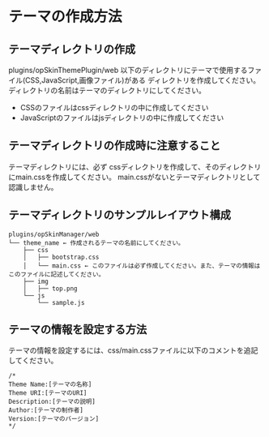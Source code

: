 テーマの作成方法
================

## テーマディレクトリの作成
plugins/opSkinThemePlugin/web 以下のディレクトリにテーマで使用するファイル(CSS,JavaScript,画像ファイル)がある
  ディレクトリを作成してください。
  ディレクトリの名前はテーマのディレクトリにしてください。
* CSSのファイルはcssディレクトリの中に作成してください
* JavaScriptのファイルはjsディレクトリの中に作成してください

## テーマディレクトリの作成時に注意すること
テーマディレクトリには、必ず cssディレクトリを作成して、そのディレクトリにmain.cssを作成してください。
  main.cssがないとテーマディレクトリとして認識しません。

## テーマディレクトリのサンプルレイアウト構成
```
plugins/opSkinManager/web
└── theme_name ← 作成されるテーマの名前にしてください。
    ├── css
    │   ├── bootstrap.css
    │   └── main.css ← このファイルは必ず作成してください。また、テーマの情報はこのファイルに記述してください。
    ├── img
    │   ├── top.png
    └── js
        └── sample.js
```

## テーマの情報を設定する方法
テーマの情報を設定するには、css/main.cssファイルに以下のコメントを追記してください。

```
/*
Theme Name:[テーマの名称]
Theme URI:[テーマのURI]
Description:[テーマの説明]
Author:[テーマの制作者]
Version:[テーマのバージョン]
*/
```
